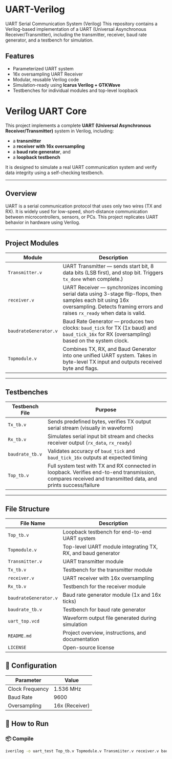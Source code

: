 # UART-Verilog
 UART Serial Communication System (Verilog) This repository contains a Verilog-based implementation of a UART (Universal Asynchronous Receiver/Transmitter), including the transmitter, receiver, baud rate generator, and a testbench for simulation.


##  Features

-  Parameterized UART system
-  16x oversampling UART Receiver
-  Modular, reusable Verilog code
-  Simulation-ready using **Icarus Verilog + GTKWave**
-  Testbenches for individual modules and top-level loopback

#  Verilog UART Core

This project implements a complete **UART (Universal Asynchronous Receiver/Transmitter)** system in Verilog, including:
- a **transmitter**
- a **receiver with 16x oversampling**
- a **baud rate generator**, and
- a **loopback testbench**

It is designed to simulate a real UART communication system and verify data integrity using a self-checking testbench.

---

##  Overview

UART is a serial communication protocol that uses only two wires (TX and RX). It is widely used for low-speed, short-distance communication between microcontrollers, sensors, or PCs. This project replicates UART behavior in hardware using Verilog.

---

##  Project Modules

| Module                 | Description |
|------------------------|-------------|
| `Transmitter.v`        | UART Transmitter — sends start bit, 8 data bits (LSB first), and stop bit. Triggers `tx_done` when complete.) |
| `receiver.v`           | UART Receiver — synchronizes incoming serial data using 3-stage flip-flops, then samples each bit using 16x oversampling. Detects framing errors and raises `rx_ready` when data is valid. |
| `baudrateGenerator.v`  | Baud Rate Generator — produces two clocks: `baud_tick` for TX (1x baud) and `baud_tick_16x` for RX (oversampling) based on the system clock. |
| `Topmodule.v`          | Combines TX, RX, and Baud Generator into one unified UART system. Takes in byte-level TX input and outputs received byte and flags. |

---

##  Testbenches

| Testbench File         | Purpose |
|------------------------|---------|
| `Tx_tb.v`              | Sends predefined bytes, verifies TX output serial stream (visually in waveform) |
| `Rx_tb.v`              | Simulates serial input bit stream and checks receiver output (`rx_data`, `rx_ready`) |
| `baudrate_tb.v`        | Validates accuracy of `baud_tick` and `baud_tick_16x` outputs at expected timing |
| `Top_tb.v`             | Full system test with TX and RX connected in loopback. Verifies end-to-end transmission, compares received and transmitted data, and prints success/failure |

---


##  File Structure

| File Name              | Description                                                    |
|------------------------|----------------------------------------------------------------|
| `Top_tb.v`             | Loopback testbench for end-to-end UART system                 |
| `Topmodule.v`          | Top-level UART module integrating TX, RX, and baud generator   |
| `Transmitter.v`        | UART transmitter module                                       |
| `Tx_tb.v`              | Testbench for the transmitter module                          |
| `receiver.v`           | UART receiver with 16x oversampling                           |
| `Rx_tb.v`              | Testbench for the receiver module                             |
| `baudrateGenerator.v`  | Baud rate generator module (1x and 16x ticks)                 |
| `baudrate_tb.v`        | Testbench for baud rate generator                             |
| `uart_top.vcd`         | Waveform output file generated during simulation              |
| `README.md`            | Project overview, instructions, and documentation             |
| `LICENSE`              | Open-source license                                           |


## 📐 Configuration

| Parameter        | Value       |
|------------------|-------------|
| Clock Frequency  | 1.536 MHz   |
| Baud Rate        | 9600        |
| Oversampling     | 16x (Receiver) |

## 🧰 How to Run

### 📦 Compile
```bash
iverilog -o uart_test Top_tb.v Topmodule.v Transmiiter.v receiver.v baudrateGenerator.v
